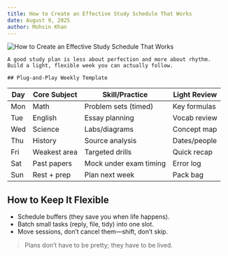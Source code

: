 ```yaml
---
title: How to Create an Effective Study Schedule That Works
date: August 9, 2025
author: Mohsin Khan
---
```


![How to Create an Effective Study Schedule That Works](https://images.unsplash.com/photo-1517841905240-472988babdf9?q=80&w=2069&auto=format&fit=crop)


    A good study plan is less about perfection and more about rhythm. Build a light, flexible week you can actually follow.

    ## Plug-and-Play Weekly Template

| Day | Core Subject | Skill/Practice | Light Review |
| --- | --- | --- | --- |
| Mon | Math | Problem sets (timed) | Key formulas |
| Tue | English | Essay planning | Vocab review |
| Wed | Science | Labs/diagrams | Concept map |
| Thu | History | Source analysis | Dates/people |
| Fri | Weakest area | Targeted drills | Quick recap |
| Sat | Past papers | Mock under exam timing | Error log |
| Sun | Rest + prep | Plan next week | Pack bag |


## How to Keep It Flexible


- Schedule buffers (they save you when life happens).
- Batch small tasks (reply, file, tidy) into one slot.
- Move sessions, don’t cancel them—shift, don’t skip.

> Plans don’t have to be pretty; they have to be lived.

